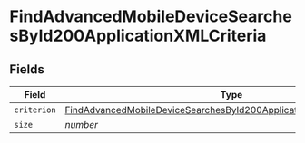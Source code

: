 # FindAdvancedMobileDeviceSearchesById200ApplicationXMLCriteria


## Fields

| Field                                                                                                                                                                       | Type                                                                                                                                                                        | Required                                                                                                                                                                    | Description                                                                                                                                                                 | Example                                                                                                                                                                     |
| --------------------------------------------------------------------------------------------------------------------------------------------------------------------------- | --------------------------------------------------------------------------------------------------------------------------------------------------------------------------- | --------------------------------------------------------------------------------------------------------------------------------------------------------------------------- | --------------------------------------------------------------------------------------------------------------------------------------------------------------------------- | --------------------------------------------------------------------------------------------------------------------------------------------------------------------------- |
| `criterion`                                                                                                                                                                 | [FindAdvancedMobileDeviceSearchesById200ApplicationXMLCriteriaCriterion](../../models/operations/findadvancedmobiledevicesearchesbyid200applicationxmlcriteriacriterion.md) | :heavy_minus_sign:                                                                                                                                                          | N/A                                                                                                                                                                         |                                                                                                                                                                             |
| `size`                                                                                                                                                                      | *number*                                                                                                                                                                    | :heavy_minus_sign:                                                                                                                                                          | N/A                                                                                                                                                                         | 1                                                                                                                                                                           |